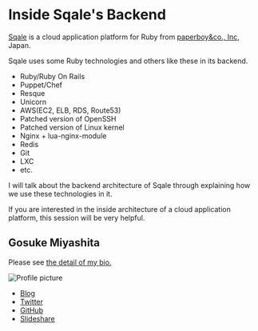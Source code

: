 # Inside Sqale's Backend

[Sqale](https://sqale.jp/) is a cloud application platform for Ruby from [paperboy&co., Inc](http://www.paperboy.co.jp), Japan.

Sqale uses some Ruby technologies and others like these in its backend.

 * Ruby/Ruby On Rails
 * Puppet/Chef
 * Resque
 * Unicorn
 * AWS(EC2, ELB, RDS, Route53)
 * Patched version of OpenSSH
 * Patched version of Linux kernel
 * Nginx + lua-nginx-module
 * Redis
 * Git
 * LXC
 * etc.

I will talk about the backend architecture of Sqale through explaining how we use these technologies in it.

If you are interested in the inside architecture of a cloud application platform, this session will be very helpful.


## Gosuke Miyashita

Please see [the detail of my bio.](http://mizzy.org/blog/2011/10/05/1/)

![Profile picture](https://raw.github.com/mizzy/rubyconfau-2013-cfp/inside-sqales-backend/gosuke_miyashita-inside-sqales-backend/profile_picture.jpg)

- [Blog](http://mizzy.org/)
- [Twitter](https://twitter.com/#!/gosukenator)
- [GitHub](https://github.com/mizzy)
- [Slideshare](http://www.slideshare.net/mizzy/presentations)

